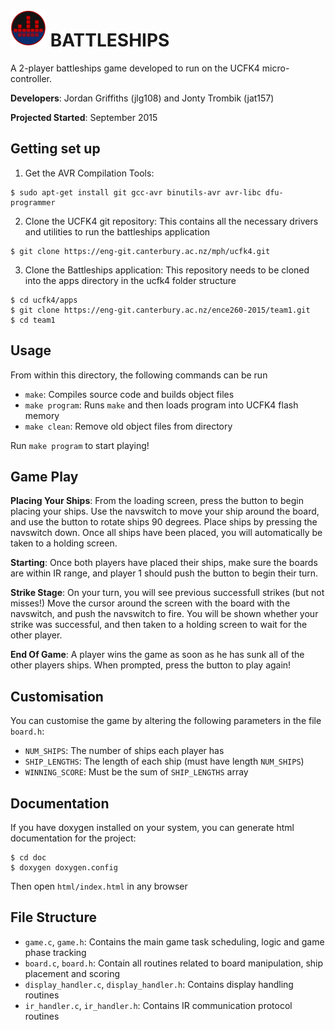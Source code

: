 # ![Battleships Logo](doc/logo-icon.png) BATTLESHIPS


A 2-player battleships game developed to run on the UCFK4 micro-controller.

**Developers**: Jordan Griffiths (jlg108) and Jonty Trombik (jat157)

**Projected Started**: September 2015


## Getting set up

1. Get the AVR Compilation Tools:
```
$ sudo apt-get install git gcc-avr binutils-avr avr-libc dfu-programmer
```


2. Clone the UCFK4 git repository: This contains all the necessary drivers and utilities to run the battleships application
```
$ git clone https://eng-git.canterbury.ac.nz/mph/ucfk4.git
```


3. Clone the Battleships application: This repository needs to be cloned into the apps directory in the ucfk4 folder structure
```
$ cd ucfk4/apps
$ git clone https://eng-git.canterbury.ac.nz/ence260-2015/team1.git
$ cd team1
```

## Usage

From within this directory, the following commands can be run

- `make`: Compiles source code and builds object files
- `make program`: Runs `make` and then loads program into UCFK4 flash memory
- `make clean`: Remove old object files from directory

Run `make program` to start playing!

## Game Play
**Placing Your Ships**: From the loading screen, press the button to begin placing your ships. Use the navswitch to move your ship around the board, and use the button to rotate ships 90 degrees. Place ships by pressing the navswitch down. Once all ships have been placed, you will automatically be taken to a holding screen.

**Starting**: Once both players have placed their ships, make sure the boards are within IR range, and player 1 should push the button to begin their turn.

**Strike Stage**: On your turn, you will see previous successfull strikes (but not misses!) Move the cursor around the screen with the board with the navswitch, and push the navswitch to fire. You will be shown whether your strike was successful, and then taken to a holding screen to wait for the other player.

**End Of Game**: A player wins the game as soon as he has sunk all of the other players ships. When prompted, press the button to play again!

## Customisation
You can customise the game by altering the following parameters in the file `board.h`:
- `NUM_SHIPS`: The number of ships each player has
- `SHIP_LENGTHS`: The length of each ship (must have length `NUM_SHIPS`)
- `WINNING_SCORE`: Must be the sum of `SHIP_LENGTHS` array

## Documentation
If you have doxygen installed on your system, you can  generate html documentation for the project:

```
$ cd doc
$ doxygen doxygen.config
```

Then open `html/index.html` in any browser

## File Structure
  - `game.c`, `game.h`: Contains the main game task scheduling, logic and game phase tracking
  - `board.c`, `board.h`: Contain all routines related to board manipulation, ship placement and scoring
  - `display_handler.c`, `display_handler.h`: Contains display handling routines
  - `ir_handler.c`, `ir_handler.h`: Contains IR communication protocol routines
